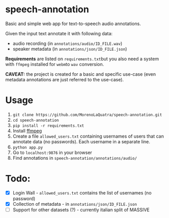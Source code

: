 # speech-annotation
Basic and simple web app for text-to-speech audio annotations.

Given the input text annotate it with following data:
- audio recording (in `annotations/audio/ID_FILE.wav`)
- speaker metadata (in `annotations/json/ID_FILE.json`)

**Requirements** are listed on `requirements.txt`but you also need a system with `ffmpeg` installed for `webm`to `wav` conversion.

**CAVEAT:** the project is created for a basic and specific use-case (even metadata annotations are just referred to the use-case).

# Usage
1. `git clone https://github.com/MorenoLaQuatra/speech-annotation.git`
2. `cd speech-annotation`
3. `pip install -r requirements.txt`
4. Install [ffmpeg](https://ffmpeg.org/download.html)
5. Create a file `allowed_users.txt` containing usernames of users that can annotate data (no passwords). Each username in a separate line.
6. `python app.py`
7. Go to `localhost:9876` in your browser
8. Find annotations in `speech-annotation/annotations/audio/`



# Todo:
- [x] Login Wall - `allowed_users.txt` contains the list of usernames (no password)
- [x] Collection of metadata - in `annotations/json/ID_FILE.json`
- [ ] Support for other datasets (?) - currently italian split of MASSIVE

